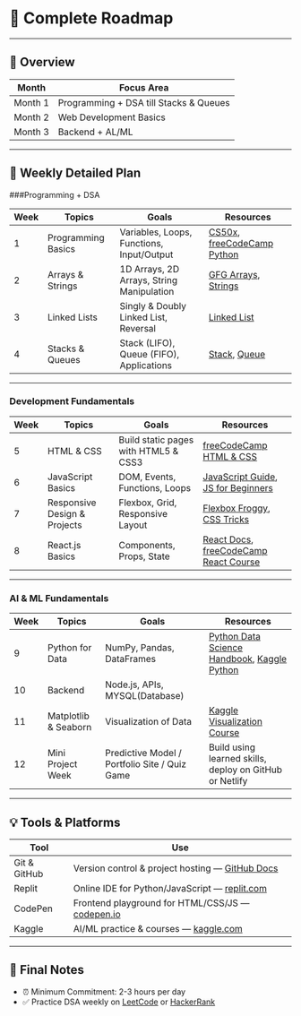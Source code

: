 # 🚀 Complete  Roadmap

---

## 📌 Overview

| Month | Focus Area |
|-------|------------|
| Month 1 | Programming + DSA till Stacks & Queues |
| Month 2 | Web Development Basics |
| Month 3 | Backend + AL/ML|

---

## 📅 Weekly Detailed Plan

###Programming +  DSA

| Week | Topics | Goals | Resources |
|------|--------|-------|-----------|
| 1 | Programming Basics | Variables, Loops, Functions, Input/Output | [CS50x](https://cs50.harvard.edu/x/), [freeCodeCamp Python](https://www.freecodecamp.org/learn/scientific-computing-with-python/) |
| 2 | Arrays & Strings | 1D Arrays, 2D Arrays, String Manipulation | [GFG Arrays](https://www.geeksforgeeks.org/arrays-in-c-cpp/), [Strings](https://www.geeksforgeeks.org/strings-in-cpp/) |
| 3 | Linked Lists | Singly & Doubly Linked List, Reversal | [Linked List](https://www.geeksforgeeks.org/data-structures/linked-list/) |
| 4 | Stacks & Queues | Stack (LIFO), Queue (FIFO), Applications | [Stack](https://www.geeksforgeeks.org/stack-data-structure/), [Queue](https://www.geeksforgeeks.org/queue-data-structure/) |

---

###  Development Fundamentals

| Week | Topics | Goals | Resources |
|------|--------|-------|-----------|
| 5 | HTML & CSS | Build static pages with HTML5 & CSS3 | [freeCodeCamp HTML & CSS](https://www.freecodecamp.org/learn/) |
| 6 | JavaScript Basics | DOM, Events, Functions, Loops | [JavaScript Guide](https://developer.mozilla.org/en-US/docs/Web/JavaScript/Guide), [JS for Beginners](https://www.youtube.com/watch?v=PkZNo7MFNFg) |
| 7 | Responsive Design & Projects | Flexbox, Grid, Responsive Layout | [Flexbox Froggy](https://flexboxfroggy.com/), [CSS Tricks](https://css-tricks.com/snippets/css/a-guide-to-flexbox/) |
| 8 | React.js Basics | Components, Props, State | [React Docs](https://reactjs.org/docs/getting-started.html), [freeCodeCamp React Course](https://www.youtube.com/watch?v=bMknfKXIFA8) |

---

###  AI & ML Fundamentals

| Week | Topics | Goals | Resources |
|------|--------|-------|-----------|
| 9 | Python for Data | NumPy, Pandas, DataFrames | [Python Data Science Handbook](https://jakevdp.github.io/PythonDataScienceHandbook/), [Kaggle Python](https://www.kaggle.com/learn/python) |
| 10 | Backend |  Node.js, APIs, MYSQL(Database)
| 11 | Matplotlib & Seaborn | Visualization of Data | [Kaggle Visualization Course](https://www.kaggle.com/learn/data-visualization) | Machine Learning Basics | Supervised Learning, Train/Test, sklearn | [ML Crash Course by Google](https://developers.google.com/machine-learning/crash-course), [Kaggle Intro to ML](https://www.kaggle.com/learn/intro-to-machine-learning) |
| 12 | Mini Project Week | Predictive Model / Portfolio Site / Quiz Game | Build using learned skills, deploy on GitHub or Netlify |

---

## 💡 Tools & Platforms

| Tool | Use |
|------|-----|
| Git & GitHub | Version control & project hosting — [GitHub Docs](https://docs.github.com/en/get-started) |
| Replit | Online IDE for Python/JavaScript — [replit.com](https://replit.com) |
| CodePen | Frontend playground for HTML/CSS/JS — [codepen.io](https://codepen.io) |
| Kaggle | AI/ML practice & courses — [kaggle.com](https://kaggle.com) |

---

## 📌 Final Notes

- ⏰ Minimum Commitment: 2-3 hours per day
- ✅ Practice DSA weekly on [LeetCode](https://leetcode.com/) or [HackerRank](https://www.hackerrank.com/)


